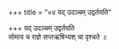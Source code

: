 +++
title = "०४ यद् उदञ्चम् उद्वर्तयति"

+++
यद् उदञ्चम् उद्वर्तयति  
सोमाय च राज्ञे सप्तऋषिभ्यश् चा वृश्चते ॥